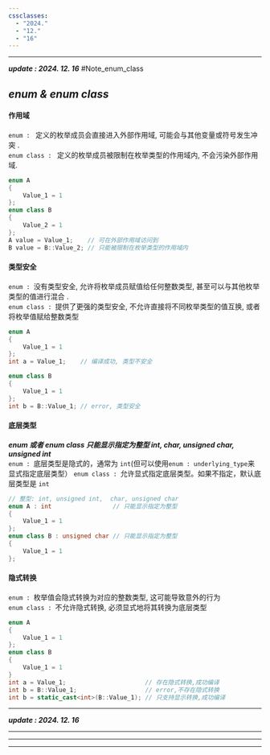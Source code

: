 ```yaml
---
cssclasses:
  - "2024."
  - "12."
  - "16"
---
```

---
***update : 2024. 12. 16***
#Note_enum_class
## *enum & enum class*
#### 作用域
`enum : ` 定义的枚举成员会直接进入外部作用域, 可能会与其他变量或符号发生冲突 .  
`enum class : ` 定义的枚举成员被限制在枚举类型的作用域内, 不会污染外部作用域.  
```cpp
enum A 
{
    Value_1 = 1
};
enum class B 
{
    Value_2 = 1
};
A value = Value_1;    // 可在外部作用域访问到
B value = B::Value_2; // 只能被限制在枚举类型的作用域内
```
#### 类型安全
`enum : `没有类型安全, 允许将枚举成员赋值给任何整数类型, 甚至可以与其他枚举类型的值进行混合 .  
`enum class : `提供了更强的类型安全, 不允许直接将不同枚举类型的值互换, 或者将枚举值赋给整数类型
```cpp
enum A
{
    Value_1 = 1
};
int a = Value_1;    // 编译成功, 类型不安全

enum class B
{
    Value_1 = 1
};
int b = B::Value_1; // error, 类型安全
```
#### 底层类型 
***enum 或者 enum class 只能显示指定为整型 int, char, unsigned char, unsigned int***  
`enum : `底层类型是隐式的，通常为 `int`(但可以使用`enum : underlying_type`来显式指定底层类型）
`enum class : `允许显式指定底层类型。如果不指定，默认底层类型是 `int`
```cpp
// 整型: int, unsigned int,  char, unsigned char
enum A : int                 // 只能显示指定为整型
{
    Value_1 = 1
};
enum class B : unsigned char // 只能显示指定为整型
{
    Value_1 = 1
};
```
#### 隐式转换
 `enum : `枚举值会隐式转换为对应的整数类型, 这可能导致意外的行为    
`enum class : `不允许隐式转换, 必须显式地将其转换为底层类型
```cpp
enum A 
{
    Value_1 = 1
};
enum class B
{
    Value_1 = 1
}
int a = Value_1;                      // 存在隐式转换,成功编译
int b = B::Value_1;                   // error,不存在隐式转换
int b = static_cast<int>(B::Value_1); // 只支持显示转换,成功编译

```

---
***update :  2024. 12. 16***



---




---



---

